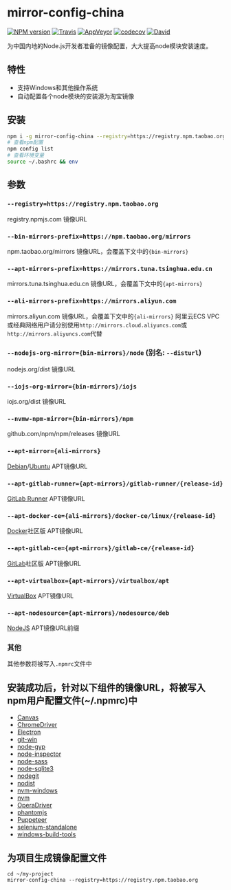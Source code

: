 mirror-config-china
===========

[![NPM version](https://img.shields.io/npm/v/mirror-config-china.svg?style=flat-square)](https://www.npmjs.com/package/mirror-config-china)
[![Travis](https://img.shields.io/travis/gucong3000/mirror-config-china.svg?&label=Linux)](https://travis-ci.org/gucong3000/mirror-config-china)
[![AppVeyor](https://img.shields.io/appveyor/ci/gucong3000/mirror-config-china.svg?&label=Windows)](https://ci.appveyor.com/project/gucong3000/mirror-config-china)
[![codecov](https://img.shields.io/codecov/c/github/gucong3000/mirror-config-china.svg)](https://codecov.io/gh/gucong3000/mirror-config-china)
[![David](https://img.shields.io/david/gucong3000/mirror-config-china.svg)](https://david-dm.org/gucong3000/mirror-config-china)

为中国内地的Node.js开发者准备的镜像配置，大大提高node模块安装速度。

## 特性

- 支持Windows和其他操作系统
- 自动配置各个node模块的安装源为淘宝镜像

## 安装

```bash
npm i -g mirror-config-china --registry=https://registry.npm.taobao.org
# 查看npm配置
npm config list
# 查看环境变量
source ~/.bashrc && env
```

## 参数

### `--registry=https://registry.npm.taobao.org`
registry.npmjs.com 镜像URL

### `--bin-mirrors-prefix=https://npm.taobao.org/mirrors`
npm.taobao.org/mirrors 镜像URL，会覆盖下文中的`{bin-mirrors}`

### `--apt-mirrors-prefix=https://mirrors.tuna.tsinghua.edu.cn`
mirrors.tuna.tsinghua.edu.cn 镜像URL，会覆盖下文中的`{apt-mirrors}`

### `--ali-mirrors-prefix=https://mirrors.aliyun.com`
mirrors.aliyun.com 镜像URL，会覆盖下文中的`{ali-mirrors}`
阿里云ECS VPC或经典网络用户请分别使用`http://mirrors.cloud.aliyuncs.com`或`http://mirrors.aliyuncs.com`代替

### `--nodejs-org-mirror={bin-mirrors}/node` (别名: `--disturl`)
nodejs.org/dist 镜像URL

### `--iojs-org-mirror={bin-mirrors}/iojs`
iojs.org/dist 镜像URL

### `--nvmw-npm-mirror={bin-mirrors}/npm`
github.com/npm/npm/releases 镜像URL

### `--apt-mirror={ali-mirrors}`
[Debian](https://www.debian.org/mirror/list)/[Ubuntu](https://www.ubuntu.com/index_kylin) APT镜像URL

### `--apt-gitlab-runner={apt-mirrors}/gitlab-runner/{release-id}`
[GitLab Runner](https://docs.gitlab.com/runner/install/linux-repository.html#installing-the-runner) APT镜像URL

### `--apt-docker-ce={ali-mirrors}/docker-ce/linux/{release-id}`
[Docker](https://docs.docker.com/install/linux/docker-ce/debian/#install-docker-ce-1)社区版 APT镜像URL

### `--apt-gitlab-ce={apt-mirrors}/gitlab-ce/{release-id}`
[GitLab](https://about.gitlab.com/installation/)社区版 APT镜像URL

### `--apt-virtualbox={apt-mirrors}/virtualbox/apt`
[VirtualBox](https://www.virtualbox.org/) APT镜像URL

### `--apt-nodesource={apt-mirrors}/nodesource/deb`
[NodeJS](https://nodejs.org/zh-cn/download/package-manager/#linux-debian-ubuntu) APT镜像URL前缀

### 其他
其他参数将被写入`.npmrc`文件中

## 安装成功后，针对以下组件的镜像URL，将被写入npm用户配置文件(~/.npmrc)中

- [Canvas](https://www.npmjs.com/package/canvas)
- [ChromeDriver](https://www.npmjs.com/package/chromedriver)
- [Electron](https://www.npmjs.com/package/electron)
- [git-win](https://www.npmjs.com/package/git-win)
- [node-gyp](https://www.npmjs.com/package/node-gyp)
- [node-inspector](https://www.npmjs.com/package/node-inspector)
- [node-sass](https://www.npmjs.com/package/node-sass)
- [node-sqlite3](https://www.npmjs.com/package/node-sqlite3)
- [nodegit](https://www.npmjs.com/package/nodegit)
- [nodist](https://github.com/marcelklehr/nodist)
- [nvm-windows](https://github.com/coreybutler/nvm-windows)
- [nvm](https://github.com/creationix/nvm)
- [OperaDriver](https://www.npmjs.com/package/operadriver)
- [phantomjs](https://www.npmjs.com/package/phantomjs)
- [Puppeteer](https://www.npmjs.com/package/puppeteer)
- [selenium-standalone](https://www.npmjs.com/package/selenium-standalone)
- [windows-build-tools](https://www.npmjs.com/package/windows-build-tools)

## 为项目生成镜像配置文件

```
cd ~/my-project
mirror-config-china --registry=https://registry.npm.taobao.org
```

